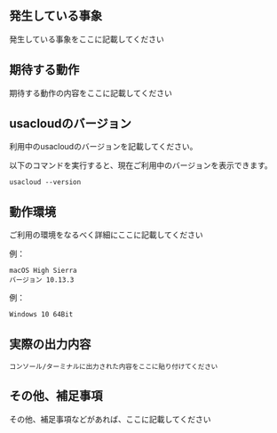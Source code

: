 ## 発生している事象

発生している事象をここに記載してください

## 期待する動作

期待する動作の内容をここに記載してください

## usacloudのバージョン

利用中のusacloudのバージョンを記載してください。

以下のコマンドを実行すると、現在ご利用中のバージョンを表示できます。
```
usacloud --version
```

## 動作環境

ご利用の環境をなるべく詳細にここに記載してください

例：
```
macOS High Sierra
バージョン 10.13.3
```

例：
```
Windows 10 64Bit
```

## 実際の出力内容

```
コンソール/ターミナルに出力された内容をここに貼り付けてください
```

## その他、補足事項

その他、補足事項などがあれば、ここに記載してください
